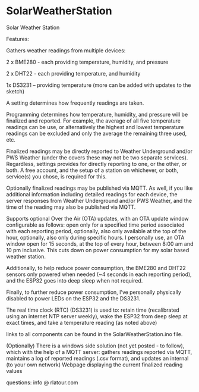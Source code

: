 # SolarWeatherStation
 Solar Weather Station

Features:

Gathers weather readings from multiple devices:

2 x BME280 - each providing temperature, humidity, and pressure

2 x DHT22 - each providing temperature, and humidity

1x DS3231 – providing temperature (more can be added with updates to the sketch)

A setting determines how frequently readings are taken.

Programming determines how temperature, humidity, and pressure will be finalized and reported.  For example, the average of all five temperature readings can be use, or alternatively the highest and lowest temperature readings can be excluded and only the average the remaining three used, etc.

Finalized readings may be directly reported to Weather Underground and/or PWS Weather (under the covers these may not be two separate services).  Regardless, settings provides for directly reporting to one, or the other, or both.  A free account, and the setup of a station on whichever, or both, service(s) you chose, is required for this.

Optionally finalized readings may be published via MQTT.  As well, if you like additional information including detailed readings for each device, the server responses from Weather Underground and/or PWS Weather, and the time of the reading may also be published via MQTT.

Supports optional Over the Air (OTA) updates, with an OTA update window configurable as follows:
  open only for a specified time period associated with each reporting period, 
  optionally, also only available at the top of the hour,
  optionally, also only during specific hours.
  I personally use, an OTA window open for 15 seconds, at the top of every hour, between 8:00 am and 10 pm inclusive.  This cuts down on power consumption for my solar based weather station.  
  
Additionally, to help reduce power consumption, the BME280 and DHT22 sensors only powered when needed (~4 seconds in each reporting period), and the ESP32 goes into deep sleep when not required.  

Finally, to further reduce power consumption, I’ve personally physically disabled to power LEDs on the ESP32 and the DS3231.

The real time clock (RTC) (DS3231) is used to: 
	retain time (recalibrated using an internet NTP server weekly),
        wake the ESP32 from deep sleep at exact times, and 
        take a temperature reading (as noted above)

links to all components can be found in the SolarWeatherStation.ino file.

(Optionally) There is a windows side solution (not yet posted - to follow), which with the help of a MQTT server:
	gathers readings reported via MQTT,
	maintains a log of reported readings (.csv format), and
        updates an internal (to your own network) Webpage displaying the current finalized reading values
		

questions: info @ rlatour.com
